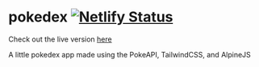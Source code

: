 # pokedex [![Netlify Status](https://api.netlify.com/api/v1/badges/b9f24e3b-ecd6-4c2c-a1f5-e528f9e4f613/deploy-status)](https://app.netlify.com/sites/pg-pokedex/deploys)
Check out the live version [here](https://pg-pokedex.netlify.app)

A little pokedex app made using the PokeAPI, TailwindCSS, and AlpineJS
